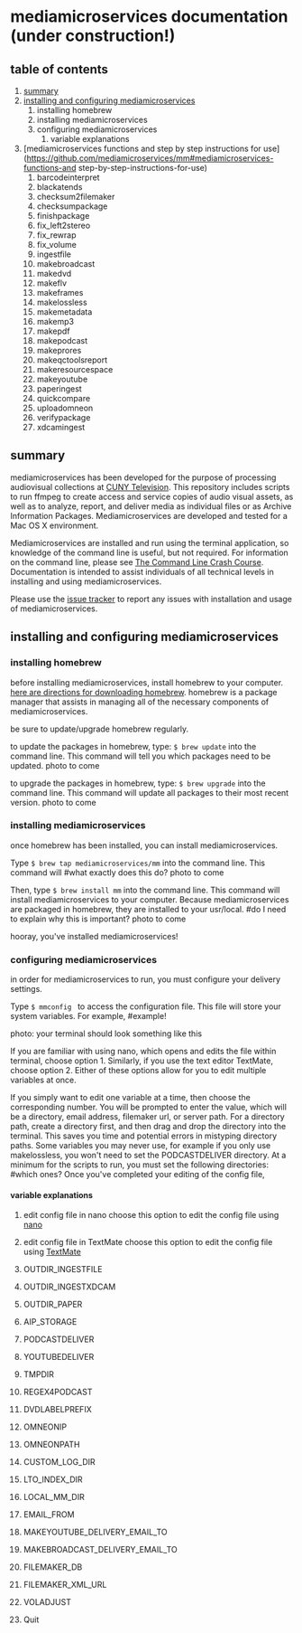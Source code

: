 mediamicroservices documentation (under construction!)
==================

table of contents
-------------------

1. [summary](https://github.com/mediamicroservices/mm#summary)
2. [installing and configuring mediamicroservices](https://github.com/mediamicroservices/mm#installing-and-configuring-mediamicroservices)
    1. installing homebrew
    2. installing mediamicroservices
    3. configuring mediamicroservices
        1. variable explanations
3. [mediamicroservices functions and step by step instructions for use](https://github.com/mediamicroservices/mm#mediamicroservices-functions-and step-by-step-instructions-for-use)
    1. barcodeinterpret
    2. blackatends
    3. checksum2filemaker
    4. checksumpackage
    5. finishpackage
    6. fix_left2stereo
    7. fix_rewrap
    8. fix_volume
    9. ingestfile
    10. makebroadcast
    11. makedvd
    12. makeflv
    13. makeframes
    14. makelossless
    15. makemetadata
    16. makemp3
    17. makepdf
    18. makepodcast
    19. makeprores
    20. makeqctoolsreport
    21. makeresourcespace
    22. makeyoutube
    23. paperingest
    24. quickcompare
    25. uploadomneon
    26. verifypackage
    27. xdcamingest

## summary ##

mediamicroservices has been developed for the purpose of processing audiovisual collections at [CUNY Television](http://cuny.tv). This repository includes scripts to run ffmpeg to create access and service copies of audio visual assets, as well as to analyze, report, and deliver media as individual files or as Archive Information Packages. Mediamicroservices are developed and tested for a Mac OS X environment. 

Mediamicroservices are installed and run using the terminal application, so knowledge of the command line is useful, but not required. For information on the command line, please see [The Command Line Crash Course](http://cli.learncodethehardway.org/book/). Documentation is intended to assist individuals of all technical levels in installing and using mediamicroservices. 

Please use the [issue tracker](https://github.com/mediamicroservices/mm/issues) to report any issues with installation and usage of mediamicroservices. 

## installing and configuring mediamicroservices ##

### installing homebrew ###
before installing mediamicroservices, install homebrew to your computer. [here are directions for downloading homebrew](http://brew.sh/).
homebrew is a package manager that assists in managing all of the necessary components of mediamicroservices. 

be sure to update/upgrade homebrew regularly. 

to update the packages in homebrew, type: `$ brew update` into the command line. This command will tell you which packages need to be updated.
photo to come 

to upgrade the packages in homebrew, type: `$ brew upgrade` into the command line. This command will update all packages to their most recent version.
photo to come 

### installing mediamicroservices ###
once homebrew has been installed, you can install mediamicroservices. 

Type `$ brew tap mediamicroservices/mm` into the command line. This command will #what exactly does this do?
photo to come

Then, type `$ brew install mm` into the command line. This command will install mediamicroservices to your computer. Because mediamicroservices are packaged in homebrew, they are installed to your usr/local. #do I need to explain why this is important?
photo to come

hooray, you've installed mediamicroservices! 

### configuring mediamicroservices ###
in order for mediamicroservices to run, you must configure your delivery settings. 

Type `$ mmconfig ` to access the configuration file. This file will store your system variables. For example,  #example!

photo: your terminal should look something like this

If you are familiar with using nano, which opens and edits the file within terminal, choose option 1. Similarly, if you use the text editor TextMate, choose option 2. Either of these options allow for you to edit multiple variables at once. 

If you simply want to edit one variable at a time, then choose the corresponding number. You will be prompted to enter the value, which will be a directory, email address, filemaker url, or server path. For a directory path, create a directory first, and then drag and drop the directory into the terminal. This saves you time and potential errors in mistyping directory paths. Some variables you may never use, for example if you only use makelossless, you won't need to set the PODCASTDELIVER directory. At a minimum for the scripts to run, you must set the following directories: #which ones? Once you've completed your editing of the config file, 

#### variable explanations ####

1. edit config file in nano
choose this option to edit the config file using [nano](http://www.nano-editor.org/)

2. edit config file in TextMate 
choose this option to edit the config file using [TextMate](http://macromates.com/)
3. OUTDIR_INGESTFILE  
4. OUTDIR_INGESTXDCAM
5. OUTDIR_PAPER
6. AIP_STORAGE
7. PODCASTDELIVER
8. YOUTUBEDELIVER
9. TMPDIR
10. REGEX4PODCAST
11. DVDLABELPREFIX
12. OMNEONIP   
13. OMNEONPATH
14. CUSTOM_LOG_DIR
15. LTO_INDEX_DIR
16. LOCAL_MM_DIR
17. EMAIL_FROM
18. MAKEYOUTUBE_DELIVERY_EMAIL_TO
19. MAKEBROADCAST_DELIVERY_EMAIL_TO
20. FILEMAKER_DB
21. FILEMAKER_XML_URL
22. VOLADJUST
23. Quit



























